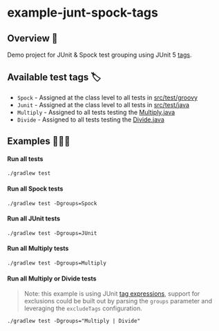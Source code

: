 # example-junt-spock-tags

## Overview 👋
Demo project for JUnit & Spock test grouping using JUnit 5 [tags](https://junit.org/junit5/docs/current/user-guide/#running-tests-tags).

## Available test tags 🏷️
- `Spock` - Assigned at the class level to all tests in [src/test/groovy](src/test/groovy)
- `Junit` - Assigned at the class level to all tests in [src/test/java](src/test/java)
- `Multiply` - Assigned to all tests testing the [Multiply.java](src/main/java/com/mtjb/demo/math/Multiply.java)
- `Divide` - Assigned to all tests testing the [Divide.java](src/main/java/com/mtjb/demo/math/Divide.java)

## Examples 👨🏻‍🏫

#### Run all tests
```
./gradlew test
```

#### Run all Spock tests
```
./gradlew test -Dgroups=Spock
```

#### Run all JUnit tests
```
./gradlew test -Dgroups=JUnit
```

#### Run all Multiply tests
```
./gradlew test -Dgroups=Multiply
```

#### Run all Multiply or Divide tests
> Note: this example is using JUnit [tag expressions](https://junit.org/junit5/docs/current/user-guide/#running-tests-tag-expressions), 
> support for exclusions could be built out by parsing the `groups` parameter and leveraging the `excludeTags` configuration.
```
./gradlew test -Dgroups="Multiply | Divide"
```